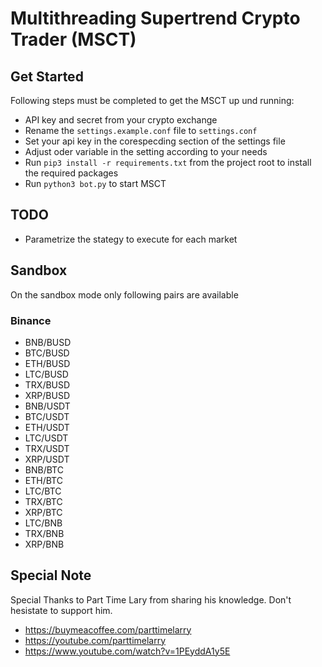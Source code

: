 # Multithreading Supertrend Crypto Trader (MSCT)

## Get Started
Following steps must be completed to get the MSCT up und running:
- API key and secret from your crypto exchange
- Rename the `settings.example.conf` file to `settings.conf`
- Set your api key in the corespecding section of the settings file
- Adjust oder variable in the setting according to your needs
- Run `pip3 install -r requirements.txt` from the project root to install the required packages
- Run `python3 bot.py` to start MSCT

## TODO

- Parametrize the stategy to execute for each market

## Sandbox
On the sandbox mode only following pairs are available

### Binance
- BNB/BUSD
- BTC/BUSD
- ETH/BUSD
- LTC/BUSD
- TRX/BUSD
- XRP/BUSD
- BNB/USDT
- BTC/USDT
- ETH/USDT
- LTC/USDT
- TRX/USDT
- XRP/USDT
- BNB/BTC
- ETH/BTC
- LTC/BTC
- TRX/BTC
- XRP/BTC
- LTC/BNB
- TRX/BNB
- XRP/BNB


## Special Note
Special Thanks to Part Time Lary from sharing his knowledge. Don't hesistate to support him.

* https://buymeacoffee.com/parttimelarry
* https://youtube.com/parttimelarry
* https://www.youtube.com/watch?v=1PEyddA1y5E
